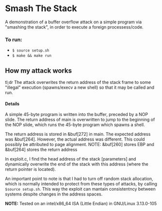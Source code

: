 # Smash The Stack

A demonstration of a buffer overflow attack on a simple
program via "smashing the stack", in order to execute a foreign processess/code.

### To run:
* `$ source setup.sh`
* `$ make && make run`

## How my attack works

tl;dr The attack overwrites the return address of the stack frame to some "illegal" execution
(spawns/execv a new shell) so that it may be called and run.

#### Details

A simple 45-byte program is written into the buffer, preceded by a NOP slide.
The return address of main is overwritten to jump to the beginning of the NOP
slide, which runs the 45-byte program which spawns a shell.

The return address is stored in &buf[272] in main. The expected address was
&buf[264]. However, the actual address was different. This could possibly be attributed to page alignment.
NOTE: &buf[260] stores EBP and &buf[264] stores the return address

In exploit.c, I find the head address of the stack [parameters] and
dynamically overwrite the end of the stack with this address (where the return pointer
is located).

An important point to note is that I had to turn off random stack allocation,
which is normally intended to protect from these types of attacks, by calling
`$source setup.sh`.
This way the exploit can mantain consistentncy between systems
despite changes in the address spaces.


**NOTE:** Tested on an intel/x86_64 ISA (Little Endian) in GNU/Linux 3.13.0-105
